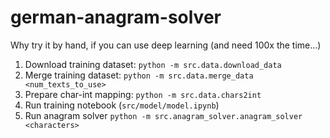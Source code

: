 # german-anagram-solver
Why try it by hand, if you can use deep learning (and need 100x the time...)

1. Download training dataset: `python -m src.data.download_data`
2. Merge training dataset: `python -m src.data.merge_data <num_texts_to_use>`
3. Prepare char-int mapping: `python -m src.data.chars2int`
4. Run training notebook (`src/model/model.ipynb`)
5. Run anagram solver `python -m src.anagram_solver.anagram_solver <characters>`

